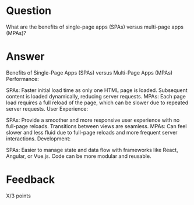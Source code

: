 # Question

What are the benefits of single-page apps (SPAs) versus multi-page apps (MPAs)?

# Answer
Benefits of Single-Page Apps (SPAs) versus Multi-Page Apps (MPAs)
Performance:

SPAs: Faster initial load time as only one HTML page is loaded. Subsequent content is loaded dynamically, reducing server requests.
MPAs: Each page load requires a full reload of the page, which can be slower due to repeated server requests.
User Experience:

SPAs: Provide a smoother and more responsive user experience with no full-page reloads. Transitions between views are seamless.
MPAs: Can feel slower and less fluid due to full-page reloads and more frequent server interactions.
Development:

SPAs: Easier to manage state and data flow with frameworks like React, Angular, or Vue.js. Code can be more modular and reusable.



# Feedback

X/3 points